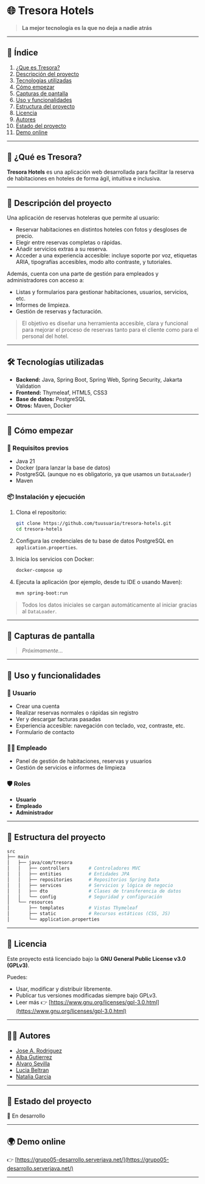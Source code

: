 # 🌐 Tresora Hotels

> **La mejor tecnología es la que no deja a nadie atrás**

---

## 📑 Índice

1. [¿Que es Tresora?](#-¿qué-es-Tresora?)
2. [Descripción del proyecto](#-descripción-del-proyecto)
3. [Tecnologías utilizadas](#-tecnologías-utilizadas)
4. [Cómo empezar](#-cómo-empezar)
5. [Capturas de pantalla](#-capturas-de-pantalla)
6. [Uso y funcionalidades](#-uso-y-funcionalidades)
7. [Estructura del proyecto](#-estructura-del-proyecto)
8. [Licencia](#-licencia)
9. [Autores](#-autores)
10. [Estado del proyecto](#-estado-del-proyecto)
11. [Demo online](#-demo-online)

---

## 🏨 ¿Qué es Tresora?

**Tresora Hotels** es una aplicación web desarrollada para facilitar la reserva de habitaciones en hoteles de forma ágil, intuitiva e inclusiva.

---

## 🧩 Descripción del proyecto

Una aplicación de reservas hoteleras que permite al usuario:

- Reservar habitaciones en distintos hoteles con fotos y desgloses de precio.
- Elegir entre reservas completas o rápidas.
- Añadir servicios extras a su reserva.
- Acceder a una experiencia accesible: incluye soporte por voz, etiquetas ARIA, tipografías accesibles, modo alto contraste, y tutoriales.

Además, cuenta con una parte de gestión para empleados y administradores con acceso a:

- Listas y formularios para gestionar habitaciones, usuarios, servicios, etc.
- Informes de limpieza.
- Gestión de reservas y facturación.

> El objetivo es diseñar una herramienta accesible, clara y funcional para mejorar el proceso de reservas tanto para el cliente como para el personal del hotel.

---

## 🛠 Tecnologías utilizadas

- **Backend:** Java, Spring Boot, Spring Web, Spring Security, Jakarta Validation
- **Frontend:** Thymeleaf, HTML5, CSS3
- **Base de datos:** PostgreSQL
- **Otros:** Maven, Docker

---

## 🚀 Cómo empezar

### 🧩 Requisitos previos

- Java 21
- Docker (para lanzar la base de datos)
- PostgreSQL (aunque no es obligatorio, ya que usamos un `DataLoader`)
- Maven

### 📦 Instalación y ejecución

1. Clona el repositorio:
   ```bash
   git clone https://github.com/tuusuario/tresora-hotels.git
   cd tresora-hotels
   ```

2. Configura las credenciales de tu base de datos PostgreSQL en `application.properties`.

3. Inicia los servicios con Docker:
   ```bash
   docker-compose up
   ```

4. Ejecuta la aplicación (por ejemplo, desde tu IDE o usando Maven):
   ```bash
   mvn spring-boot:run
   ```

> Todos los datos iniciales se cargan automáticamente al iniciar gracias al `DataLoader`.

---

## 📸 Capturas de pantalla

> *Próximamente...*

---

## 🧪 Uso y funcionalidades

### 👤 Usuario

- Crear una cuenta
- Realizar reservas normales o rápidas sin registro
- Ver y descargar facturas pasadas
- Experiencia accesible: navegación con teclado, voz, contraste, etc.
- Formulario de contacto

### 🧑‍💼 Empleado

- Panel de gestión de habitaciones, reservas y usuarios
- Gestión de servicios e informes de limpieza

### 🛡 Roles

- **Usuario**
- **Empleado**
- **Administrador**

---

## 📁 Estructura del proyecto

```bash
src
├── main
│   ├── java/com/tresora
│   │   ├── controllers       # Controladores MVC
│   │   ├── entities          # Entidades JPA
│   │   ├── repositories      # Repositorios Spring Data
│   │   ├── services          # Servicios y lógica de negocio
│   │   ├── dto               # Clases de transferencia de datos
│   │   └── config            # Seguridad y configuración
│   └── resources
│       ├── templates         # Vistas Thymeleaf
│       ├── static            # Recursos estáticos (CSS, JS)
│       └── application.properties
```


---

## 📜 Licencia

Este proyecto está licenciado bajo la **GNU General Public License v3.0 (GPLv3)**.

Puedes:

- Usar, modificar y distribuir libremente.
- Publicar tus versiones modificadas siempre bajo GPLv3.
- Leer más 👉 [https://www.gnu.org/licenses/gpl-3.0.html](https://www.gnu.org/licenses/gpl-3.0.html)

---

## 👨‍💻 Autores

- [Jose A. Rodriguez](https://github.com/DoctoreJekyll)
- [Alba Gutierrez](https://github.com/AlbaGutierrezGarcia)
- [Alvaro Sevilla](https://github.com/alvarosevilla96)
- [Lucia Beltran](https://github.com/Lu-web165)
- [Natalia Garcia](https://github.com/natgarrod)

---

## 🚧 Estado del proyecto

🔧 En desarrollo

---

## 🌍 Demo online

👉 [https://grupo05-desarrollo.serverjava.net/](https://grupo05-desarrollo.serverjava.net/)

---
